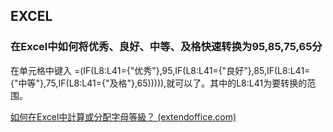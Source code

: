 ## EXCEL
### 在Excel中如何将优秀、良好、中等、及格快速转换为95,85,75,65分
在单元格中键入 =(IF(L8:L41={"优秀"},95,IF(L8:L41={"良好"},85,IF(L8:L41={"中等"},75,IF(L8:L41={"及格"},65))))),就可以了。其中的L8:L41为要转换的范围。

[如何在Excel中計算或分配字母等級？ (extendoffice.com)](https://zh-tw.extendoffice.com/documents/excel/3706-excel-calculate-letter-grade.html)